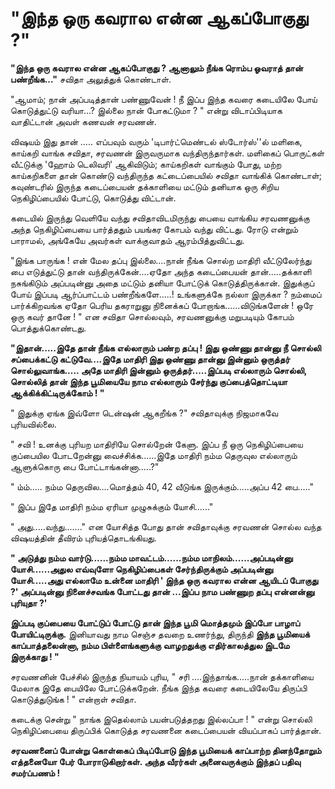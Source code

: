 #  "இந்த ஒரு கவரால என்ன ஆகப்போகுது ?\" 

**"இந்த ஒரு கவரால என்ன ஆகப்போகுது ? ஆனாலும் நீங்க ரொம்ப ஓவராத் தான் பண்றீங்க..."**
சவிதா அலுத்துக் கொண்டாள்.

"ஆமாம்; நான் அப்படித்தான் பண்ணுவேன் ! நீ இப்ப இந்த கவரை கடையிலே போய் கொடுத்துட்டு
வரியா...? இல்லை நான் போகட்டுமா ? " என்று விடாப்பிடியாக வாதிட்டான் அவள் கணவன்
சரவணன்.

விஷயம் இது தான் ..... எப்பவும் வரும் 'டிபார்ட்மெண்டல் ஸ்டோர்ஸ்''ல் மளிகை, காய்கறி வாங்க
சவிதா, சரவணன் இருவருமாக வந்திருந்தார்கள். மளிகைப் பொருட்கள் வீட்டுக்கு 'ஹோம்
டெலிவரி' ஆகிவிடும்; காய்கறிகள் வாங்கும் போது, மற்ற காய்கறிகளை தான் கொண்டு
வந்திருந்த கட்டைப்பையில் சவிதா வாங்கிக் கொண்டாள்; கவுண்டரில் இருந்த கடைப்பையன்
தக்காளியை மட்டும் தனியாக ஒரு சிறிய நெகிழிப்பையில் போட்டு, கொடுத்து விட்டான்.

கடையில் இருந்து வெளியே வந்து சவிதாவிடமிருந்து பையை வாங்கிய சரவணனுக்கு அந்த
நெகிழிப்பையை பார்த்ததும் பயங்கர கோபம் வந்து விட்டது. ரோடு என்றும் பாராமல், அங்கேயே
அவர்கள் வாக்குவாதம் ஆரம்பித்துவிட்டது.

"இங்க பாருங்க ! என் மேல தப்பு இல்லை....நான் நீங்க சொல்ற மாதிரி வீட்டுலேர்ந்து பை
எடுத்துட்டு தான் வந்திருக்கேன்....ஏதோ அந்த கடைப்பையன் தான்.....தக்காளி நசுங்கிடும்
அப்படின்னு அதை மட்டும் தனியா போட்டுக் கொடுத்திருக்கான். இதுக்குப் போய் இப்படி
ஆர்ப்பாட்டம் பண்றீங்களே.....! உங்களுக்கே நல்லா இருக்கா ? நம்மைப் பார்க்கிறவங்க ஏதோ பெரிய
தகராறுனு நினைக்கப் போறாங்க......விடுங்களேன் ! ஒரே ஒரு கவர் தானே ! " என சவிதா
சொல்லவும், சரவணனுக்கு மறுபடியும் கோபம் பொத்துக்கொண்டது.

**"இதான்.....இதே தான் நீங்க எல்லாரும் பண்ற தப்பு ! இது ஒண்ணு தான்னு நீ சொல்லி
சப்பைக்கட்டு கட்டுவே....இதே மாதிரி இது ஒண்ணு தான்னு இன்னும் ஒருத்தர்
சொல்லுவாங்க..... அதே மாதிரி இன்னும் ஒருத்தர்.....இப்படி எல்லாரும் சொல்லி, சொல்லித்
தான் இந்த பூமியையே நாம எல்லாரும் சேர்ந்து குப்பைத்தொட்டியா ஆக்கிக்கிட்டிருக்கோம் ! "**

" இதுக்கு ஏங்க இவ்ளோ டென்ஷன் ஆகறீங்க ?" சவிதாவுக்கு நிஜமாகவே புரியவில்லை.

" சவி ! உனக்கு புரியற மாதிரியே சொல்றேன் கேளு. இப்ப நீ ஒரு நெகிழிப்பையை
குப்பையில போடறேன்னு வைச்சிக்க......இதே மாதிரி நம்ம தெருவுல எல்லாரும் ஆளுக்கொரு
பை போட்டாங்கன்னா.....?"

" ம்ம்..... நம்ம தெருவில....மொத்தம் 40, 42 வீடுங்க இருக்கும்.....அப்ப 42 பை....."

" இப்ப இதே மாதிரி நம்ம ஏரியா முழுசுக்கும் யோசி......"

" அது.....வந்து......." என யோசித்த போது தான் சவிதாவுக்கு சரவணன் சொல்ல வந்த
விஷயத்தின் தீவிரம் புரியத்தொடங்கியது.

**" அடுத்து நம்ம வார்டு......நம்ம மாவட்டம்......நம்ம மாநிலம்......அப்படின்னு
யோசி......அதுல எவ்வுளோ நெகிழிப்பைகள் சேர்ந்திருக்கும் அப்படின்னு யோசி.....அது
எல்லாமே உன்னை மாதிரி ' இந்த ஒரு கவரால என்ன ஆயிடப் போகுது ?' அப்படின்னு
நினைச்சவங்க போட்டது தான் ...இப்ப நாம பண்ணுற தப்பு என்னன்னு புரியுதா ?'**

**இப்படி குப்பையை போட்டுப் போட்டு தான் இந்த பூமி மொத்தமும் இப்போ பாழாப்
போயிட்டிருக்கு.** இனியாவது நாம செஞ்ச தவறை உணர்ந்து, திருந்தி **இந்த பூமியைக்
காப்பாத்தலைன்னா, நம்ம பிள்ளைங்களுக்கு வாழறதுக்கு எதிர்காலத்துல இடமே இருக்காது ! "**

சரவணனின் பேச்சில் இருந்த நியாயம் புரிய, " சரி ....இந்தாங்க.....நான் தக்காளியை
மேலாக இதே பையிலே போட்டுக்கறேன். நீங்க இந்த கவரை கடையிலேயே திருப்பி கொடுத்துடுங்க
! " என்றாள் சவிதா.

கடைக்கு சென்று " நாங்க இதெல்லாம் பயன்படுத்தறது இல்லப்பா ! " என்று சொல்லி
நெகிழிப்பையை திருப்பிக் கொடுத்த சரவணனை கடைப்பையன் வியப்பாகப் பார்த்தான்.

**சரவணனைப் போன்று கொள்கைப் பிடிப்போடு இந்த பூமியைக் காப்பாற்ற தினந்தோறும் எத்தனையோ
பேர் போராடுகிறார்கள். அந்த வீரர்கள் அனைவருக்கும் இந்தப் பதிவு சமர்ப்பணம் !**
